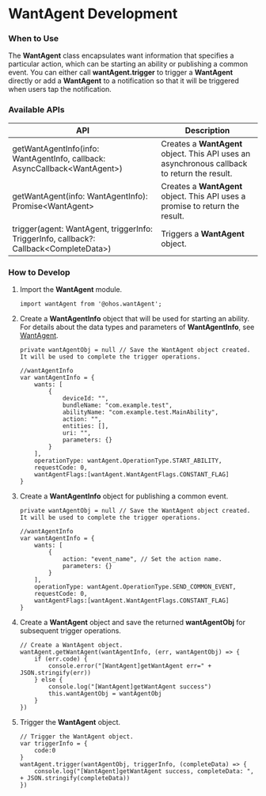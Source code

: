 # WantAgent Development
### When to Use
The **WantAgent** class encapsulates want information that specifies a particular action, which can be starting an ability or publishing a common event. You can either call **wantAgent.trigger** to trigger a **WantAgent** directly or add a **WantAgent** to a notification so that it will be triggered when users tap the notification. 

### Available APIs
| API                                                                                         | Description|
| ---------------------------------------------------------------------------------------------- | ----------- |
| getWantAgentInfo(info: WantAgentInfo, callback: AsyncCallback\<WantAgent\>) | Creates a **WantAgent** object. This API uses an asynchronous callback to return the result.|
| getWantAgent(info: WantAgentInfo): Promise\<WantAgent\> | Creates a **WantAgent** object. This API uses a promise to return the result.|
| trigger(agent: WantAgent, triggerInfo: TriggerInfo, callback?: Callback\<CompleteData\>) | Triggers a **WantAgent** object.|

### How to Develop
1. Import the **WantAgent** module.

   ```
   import wantAgent from '@ohos.wantAgent';
   ```
   
2. Create a **WantAgentInfo** object that will be used for starting an ability. For details about the data types and parameters of **WantAgentInfo**, see [WantAgent](../reference/apis/js-apis-wantAgent.md#wantagentinfo).

   ```
   private wantAgentObj = null // Save the WantAgent object created. It will be used to complete the trigger operations.
   
   //wantAgentInfo
   var wantAgentInfo = {
       wants: [
           {
               deviceId: "",
               bundleName: "com.example.test",
               abilityName: "com.example.test.MainAbility",
               action: "",
               entities: [],
               uri: "",
               parameters: {}
           }
       ],
       operationType: wantAgent.OperationType.START_ABILITY,
       requestCode: 0,
       wantAgentFlags:[wantAgent.WantAgentFlags.CONSTANT_FLAG]
   }
   ```

3. Create a **WantAgentInfo** object for publishing a common event.

   ```
   private wantAgentObj = null // Save the WantAgent object created. It will be used to complete the trigger operations.
   
   //wantAgentInfo
   var wantAgentInfo = {
       wants: [
           {
               action: "event_name", // Set the action name.
               parameters: {}
           }
       ],
       operationType: wantAgent.OperationType.SEND_COMMON_EVENT,
       requestCode: 0,
       wantAgentFlags:[wantAgent.WantAgentFlags.CONSTANT_FLAG]
   }
   ```

4. Create a **WantAgent** object and save the returned **wantAgentObj** for subsequent trigger operations.

   ```
   // Create a WantAgent object.
   wantAgent.getWantAgent(wantAgentInfo, (err, wantAgentObj) => {
       if (err.code) {
           console.error("[WantAgent]getWantAgent err=" + JSON.stringify(err))
       } else {
           console.log("[WantAgent]getWantAgent success")
           this.wantAgentObj = wantAgentObj
       }
   })
   ```

5. Trigger the **WantAgent** object.

   ```
   // Trigger the WantAgent object.
   var triggerInfo = {
       code:0
   }
   wantAgent.trigger(wantAgentObj, triggerInfo, (completeData) => {
       console.log("[WantAgent]getWantAgent success, completeData: ",  + JSON.stringify(completeData))
   })
   ```
